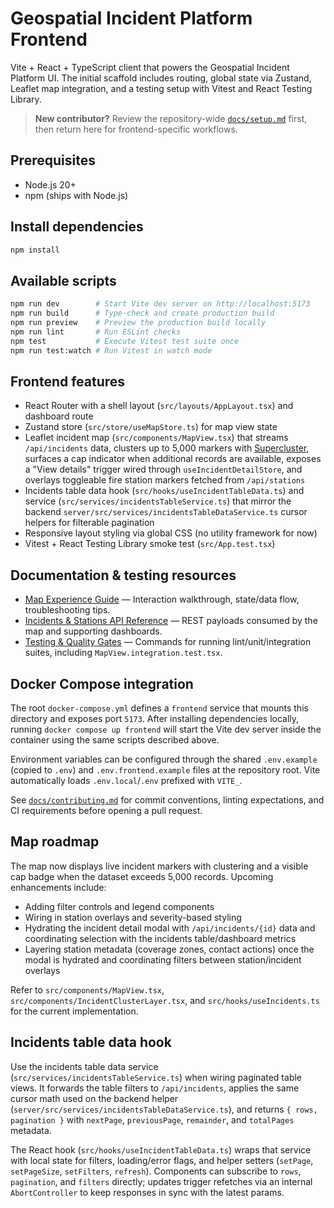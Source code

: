 # Geospatial Incident Platform Frontend

Vite + React + TypeScript client that powers the Geospatial Incident Platform UI. The initial scaffold includes routing, global state via Zustand, Leaflet map integration, and a testing setup with Vitest and React Testing Library.

> **New contributor?** Review the repository-wide [`docs/setup.md`](../docs/setup.md) first, then return here for frontend-specific workflows.

## Prerequisites

- Node.js 20+
- npm (ships with Node.js)

## Install dependencies

```bash
npm install
```

## Available scripts

```bash
npm run dev        # Start Vite dev server on http://localhost:5173
npm run build      # Type-check and create production build
npm run preview    # Preview the production build locally
npm run lint       # Run ESLint checks
npm test           # Execute Vitest test suite once
npm run test:watch # Run Vitest in watch mode
```

## Frontend features

- React Router with a shell layout (`src/layouts/AppLayout.tsx`) and dashboard route
- Zustand store (`src/store/useMapStore.ts`) for map view state
- Leaflet incident map (`src/components/MapView.tsx`) that streams `/api/incidents` data, clusters up to 5,000 markers with [Supercluster](https://github.com/mapbox/supercluster), surfaces a cap indicator when additional records are available, exposes a "View details" trigger wired through `useIncidentDetailStore`, and overlays toggleable fire station markers fetched from `/api/stations`
- Incidents table data hook (`src/hooks/useIncidentTableData.ts`) and service (`src/services/incidentsTableService.ts`) that mirror the backend `server/src/services/incidentsTableDataService.ts` cursor helpers for filterable pagination
- Responsive layout styling via global CSS (no utility framework for now)
- Vitest + React Testing Library smoke test (`src/App.test.tsx`)

## Documentation & testing resources

- [Map Experience Guide](../docs/frontend/map.md) — Interaction walkthrough, state/data flow, troubleshooting tips.
- [Incidents & Stations API Reference](../docs/api/incidents-and-stations.md) — REST payloads consumed by the map and supporting dashboards.
- [Testing & Quality Gates](../docs/operations/testing.md) — Commands for running lint/unit/integration suites, including `MapView.integration.test.tsx`.

## Docker Compose integration

The root `docker-compose.yml` defines a `frontend` service that mounts this directory and exposes port `5173`. After installing dependencies locally, running `docker compose up frontend` will start the Vite dev server inside the container using the same scripts described above.

Environment variables can be configured through the shared `.env.example` (copied to `.env`) and `.env.frontend.example` files at the repository root. Vite automatically loads `.env.local`/`.env` prefixed with `VITE_`.

See [`docs/contributing.md`](../docs/contributing.md) for commit conventions, linting expectations, and CI requirements before opening a pull request.

## Map roadmap

The map now displays live incident markers with clustering and a visible cap badge when the dataset exceeds 5,000 records. Upcoming enhancements include:

- Adding filter controls and legend components
- Wiring in station overlays and severity-based styling
- Hydrating the incident detail modal with `/api/incidents/{id}` data and coordinating selection with the incidents table/dashboard metrics
- Layering station metadata (coverage zones, contact actions) once the modal is hydrated and coordinating filters between station/incident overlays

Refer to `src/components/MapView.tsx`, `src/components/IncidentClusterLayer.tsx`, and `src/hooks/useIncidents.ts` for the current implementation.

## Incidents table data hook

Use the incidents table data service (`src/services/incidentsTableService.ts`) when wiring paginated table views. It forwards the table filters to `/api/incidents`, applies the same cursor math used on the backend helper (`server/src/services/incidentsTableDataService.ts`), and returns `{ rows, pagination }` with `nextPage`, `previousPage`, `remainder`, and `totalPages` metadata.

The React hook (`src/hooks/useIncidentTableData.ts`) wraps that service with local state for filters, loading/error flags, and helper setters (`setPage`, `setPageSize`, `setFilters`, `refresh`). Components can subscribe to `rows`, `pagination`, and `filters` directly; updates trigger refetches via an internal `AbortController` to keep responses in sync with the latest params.
